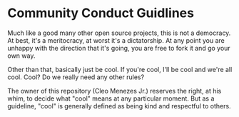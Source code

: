 # Community Conduct Guidlines

Much like a good many other open source projects, this is not a democracy. At best, it's a meritocracy, at worst it's a dictatorship. At any point you are unhappy with the direction that it's going, you are free to fork it and go your own way.

Other than that, basically just be cool. If you're cool, I'll be cool and we're all cool. Cool? Do we really need any other rules?

The owner of this repository (Cleo Menezes Jr.) reserves the right, at his whim, to decide what "cool" means at any particular moment. But as a guideline, "cool" is generally defined as being kind and respectful to others.
